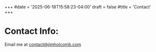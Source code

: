 +++
#date = '2025-06-18T15:58:23-04:00'
draft = false
#title = 'Contact'
+++
# Contact Info:
Email me at contact@jimholcomb.com
